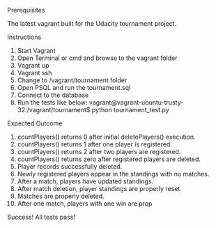 Prerequisites

The latest vagrant built for the Udacity tournament project. 

Instructions

  1. Start Vagrant
  2. Open Terminal or cmd and browse to the vagrant folder
  3. Vagrant up
  4. Vagrant ssh
  5. Change to /vagrant/tournament folder
  6. Open PSQL and run the tournament.sql
  7. Connect to the database
  8. Run the tests like below:
     vagrant@vagrant-ubuntu-trusty-32:/vagrant/tournament$ python tournament_test.py

Expected Outcome
  1. countPlayers() returns 0 after initial deletePlayers() execution.
  2. countPlayers() returns 1 after one player is registered.
  3. countPlayers() returns 2 after two players are registered.
  4. countPlayers() returns zero after registered players are deleted.
  5. Player records successfully deleted.
  6. Newly registered players appear in the standings with no matches.
  7. After a match, players have updated standings.
  8. After match deletion, player standings are properly reset.
  9. Matches are properly deleted.
  10. After one match, players with one win are prop
  
  Success!  All tests pass!
